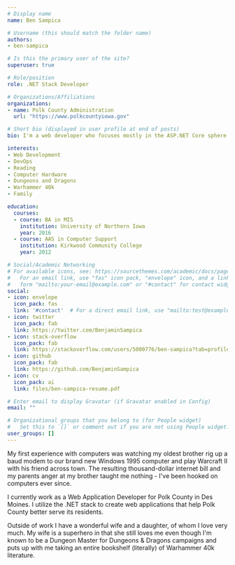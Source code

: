 ```yaml
---
# Display name
name: Ben Sampica

# Username (this should match the folder name)
authors:
- ben-sampica

# Is this the primary user of the site?
superuser: true

# Role/position
role: .NET Stack Developer

# Organizations/Affiliations
organizations:
- name: Polk County Administration
  url: "https://www.polkcountyiowa.gov"

# Short bio (displayed in user profile at end of posts)
bio: I'm a web developer who focuses mostly in the ASP.NET Core sphere. When not playing hard I enjoy reading, building computers, and spending time with my family.

interests:
- Web Development
- DevOps
- Reading
- Computer Hardware
- Dungeons and Dragons
- Warhammer 40k
- Family

education:
  courses:
  - course: BA in MIS
    institution: University of Northern Iowa
    year: 2016
  - course: AAS in Computer Support
    institution: Kirkwood Community College
    year: 2012

# Social/Academic Networking
# For available icons, see: https://sourcethemes.com/academic/docs/page-builder/#icons
#   For an email link, use "fas" icon pack, "envelope" icon, and a link in the
#   form "mailto:your-email@example.com" or "#contact" for contact widget.
social:
- icon: envelope
  icon_pack: fas
  link: '#contact'  # For a direct email link, use "mailto:test@example.org".
- icon: twitter
  icon_pack: fab
  link: https://twitter.com/BenjaminSampica
- icon: stack-overflow
  icon_pack: fab
  link: https://stackoverflow.com/users/5000776/ben-sampica?tab=profile
- icon: github
  icon_pack: fab
  link: https://github.com/BenjaminSampica
- icon: cv
  icon_pack: ai
  link: files/ben-sampica-resume.pdf

# Enter email to display Gravatar (if Gravatar enabled in Config)
email: ""

# Organizational groups that you belong to (for People widget)
#   Set this to `[]` or comment out if you are not using People widget.
user_groups: []
---
```


My first experience with computers was watching my oldest brother rig up a baud modem to our brand new Windows 1995 computer and play Warcraft II with his friend across town.
The resulting thousand-dollar internet bill and my parents anger at my brother taught me nothing - I've been hooked on computers ever since.

I currently work as a Web Application Developer for Polk County in Des Moines. I utilize the .NET stack to create web applications that help Polk County better serve its residents.

Outside of work I have a wonderful wife and a daughter, of whom I love very much. My wife is a superhero in that she still loves me even
though I'm known to be a Dungeon Master for Dungeons & Dragons campaigns and puts up with me taking an entire bookshelf (literally) of Warhammer 40k literature.
